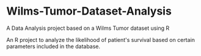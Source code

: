 # Wilms-Tumor-Dataset-Analysis
A Data Analysis project based on a Wilms Tumor dataset using R

An R project to analyze the likelihood of patient's survival based on certain parameters included in the database.
